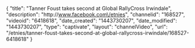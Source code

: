 {
    "title": "Tanner Foust takes second at Global RallyCross Irwindale",
    "description": "http:\/\/www.facebook.com\/etnies",
    "channelid": "168527",
    "videoid": "6418618",
    "date_created": "1443730207",
    "date_modified": "1443730207",
    "type": "captivate",
    "layout": "channelVideo",
    "url": "\/etnies\/tanner-foust-takes-second-at-global-rallycross-irwindale\/168527-6418618"
}